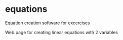 # equations
Equation creation software for excercises

Web page for creating linear equations with 2 variables
